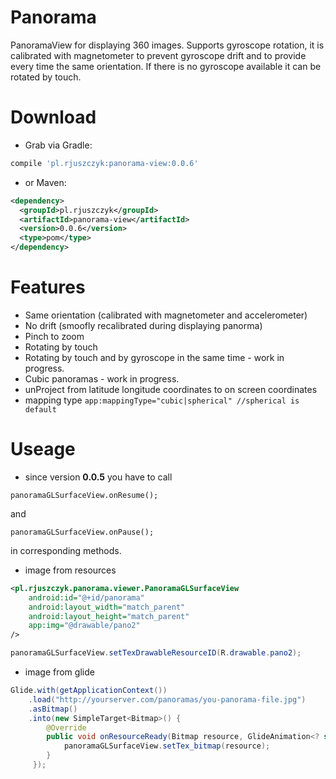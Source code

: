# Panorama

PanoramaView for displaying 360 images.
Supports gyroscope rotation, it is calibrated with magnetometer to prevent gyroscope drift and to provide every time the same orientation.
If there is no gyroscope available it can be rotated by touch.

# Download

* Grab via Gradle:
```groovy
compile 'pl.rjuszczyk:panorama-view:0.0.6'
```
* or Maven:
```xml
<dependency>
  <groupId>pl.rjuszczyk</groupId>
  <artifactId>panorama-view</artifactId>
  <version>0.0.6</version>
  <type>pom</type>
</dependency>
```

# Features

* Same orientation (calibrated with magnetometer and accelerometer)
* No drift (smoofly recalibrated during displaying panorma)
* Pinch to zoom
* Rotating by touch
* Rotating by touch and by gyroscope in the same time - work in progress.
* Cubic panoramas - work in progress.
* unProject from latitude longitude coordinates to on screen coordinates
* mapping type `app:mappingType="cubic|spherical" //spherical is default`

# Useage

* since version **0.0.5** you have to call 
```
panoramaGLSurfaceView.onResume();
```
and

```
panoramaGLSurfaceView.onPause();
```

in corresponding methods.

* image from resources

```xml
<pl.rjuszczyk.panorama.viewer.PanoramaGLSurfaceView
    android:id="@+id/panorama"
    android:layout_width="match_parent"
    android:layout_height="match_parent"
    app:img="@drawable/pano2"
/>
```

```java
panoramaGLSurfaceView.setTexDrawableResourceID(R.drawable.pano2);
```

* image from glide

```java
Glide.with(getApplicationContext())
    .load("http://yourserver.com/panoramas/you-panorama-file.jpg")
    .asBitmap()
    .into(new SimpleTarget<Bitmap>() {
        @Override
        public void onResourceReady(Bitmap resource, GlideAnimation<? super Bitmap> glideAnimation) {
            panoramaGLSurfaceView.setTex_bitmap(resource);
        }
     });
```
